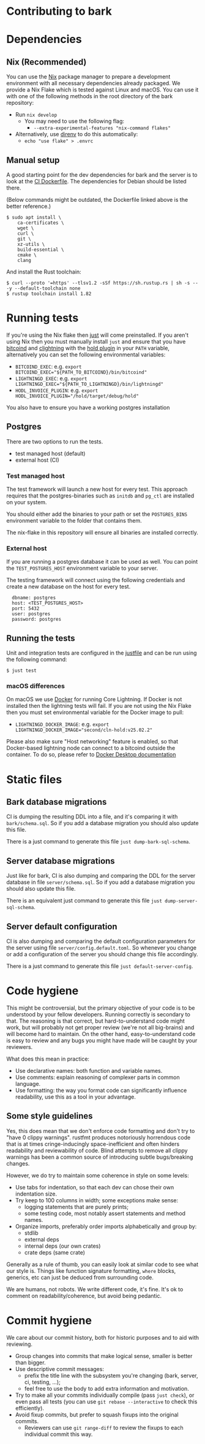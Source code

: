 
Contributing to bark
====================


# Dependencies

## Nix (Recommended)

You can use the [Nix](https://nix.dev/install-nix) package manager to prepare a development
environment with all necessary dependencies already packaged. We provide a Nix Flake which is tested
against Linux and macOS. You can use it with one of the following methods in the root directory of
the bark repository:

- Run `nix develop`
  - You may need to use the following flag:
    - `--extra-experimental-features "nix-command flakes"`
- Alternatively, use [direnv](https://github.com/direnv/direnv) to do this automatically:
  - `echo "use flake" > .envrc`

## Manual setup

A good starting point for the dev dependencies for bark and the server is to
look at the [CI Dockerfile](./.woodpecker/images/tests/Dockerfile). The dependencies
for Debian should be listed there.

(Below commands might be outdated, the Dockerfile linked above is the better
reference.)

```shell
$ sudo apt install \
	ca-certificates \
	wget \
	curl \
	git \
	xz-utils \
	build-essential \
	cmake \
	clang
```

And install the Rust toolchain:

```shell
$ curl --proto '=https' --tlsv1.2 -sSf https://sh.rustup.rs | sh -s -- -y --default-toolchain none
$ rustup toolchain install 1.82
```


# Running tests

If you're using the Nix flake then [just](https://github.com/casey/just?tab=readme-ov-file#cross-platform)
will come preinstalled. If you aren't using Nix then you must manually install `just` and ensure
that you have [bitcoind](https://bitcoincore.org/en/download/) and [clightning](https://github.com/ElementsProject/lightning)
with the [hold plugin](https://github.com/BoltzExchange/hold)
in your `PATH` variable, alternatively you can set the following environmental variables:
- `BITCOIND_EXEC`: e.g. `export BITCOIND_EXEC="${PATH_TO_BITCOIND}/bin/bitcoind"`
- `LIGHTNINGD_EXEC`: e.g. `export LIGHTNINGD_EXEC="${PATH_TO_LIGHTNINGD}/bin/lightningd"`
- `HODL_INVOICE_PLUGIN`: e.g. `export HODL_INVOICE_PLUGIN="/hold/target/debug/hold"`

You also have to ensure you have a working postgres installation

## Postgres

There are two options to run the tests.
- test managed host (default)
- external host (CI)

### Test managed host

The test framework will launch a new host for every test.
This approach requires that the postgres-binaries such as `initdb` and
`pg_ctl` are installed on your system.

You should either add the binaries to your path or set the `POSTGRES_BINS` environment
variable to the folder that contains them.

The nix-flake in this repository will ensure all binaries are installed correctly.

### External host

If you are running a postgres database it can be used as well. You
can point the `TEST_POSTGRES_HOST` environment variable to your server.

The testing framework will connect using the following credentials and
create a new database on the host for every test.

```
  dbname: postgres
  host: <TEST_POSTGRES_HOST>
  port: 5432
  user: postgres
  password: postgres
```

## Running the tests

Unit and integration tests are configured in the [justfile](justfile) and can be run using the
following command:

```shell
$ just test
```

### macOS differences

On macOS we use [Docker](https://www.docker.com/) for running Core Lightning. If Docker is not
installed then the lightning tests will fail. If you are not using the Nix Flake then you must set
environmental variable for the Docker image to pull:
- `LIGHTNINGD_DOCKER_IMAGE`: e.g. `export LIGHTNINGD_DOCKER_IMAGE="second/cln-hold:v25.02.2"`

Please also make sure "Host networking" feature is enabled, so that Docker-based lightning node
can connect to a bitcoind outside the container. To do so, please refer to
[Docker Desktop documentation](https://docs.docker.com/engine/network/drivers/host/)

# Static files
## Bark database migrations
CI is dumping the resulting DDL into a file, and it's comparing it with `bark/schema.sql`.
So if you add a database migration you should also update this file.

There is a just command to generate this file `just dump-bark-sql-schema`.

## Server database migrations
Just like for bark, CI is also dumping and comparing the DDL for the server database in file `server/schema.sql`.
So if you add a database migration you should also update this file.

There is an equivalent just command to generate this file `just dump-server-sql-schema`.

## Server default configuration
CI is also dumping and comparing the default configuration parameters for the server using file `server/config.default.toml`.
So whenever you change or add a configuration of the server you should change this file accordingly.

There is a just command to generate this file `just default-server-config`.

# Code hygiene

This might be controversial, but the primary objective of your code is to be
understood by your fellow developers. Running correctly is secondary to that.
The reasoning is that correct, but hard-to-understand code might work, but will
probably not get proper review (we're not all big-brains) and will become hard
to maintain. On the other hand, easy-to-understand code is easy to review and
any bugs you might have made will be caught by your reviewers.

What does this mean in practice:
- Use declarative names: both function and variable names.
- Use comments: explain reasoning of complexer parts in common language.
- Use formatting: the way you format code can significantly influence
  readability, use this as a tool in your advantage.

## Some style guidelines

Yes, this does mean that we don't enforce code formatting and don't try to "have
0 clippy warnings". rustfmt produces notoriously horrendous code that is at
times cringe-inducingly space-inefficient and often hinders readability and
reviewability of code. Blind attempts to remove all clippy warnings has been a
common source of introducing subtle bugs/breaking changes.

However, we do try to maintain some coherence in style on some levels:

- Use tabs for indentation, so that each dev can chose their own indentation
  size.
- Try keep to 100 columns in width; some exceptions make sense:
  - logging statements that are purely prints;
  - some testing code, most notably assert statements and method names.
- Organize imports, preferably order imports alphabetically and group by:
  - stdlib
  - external deps
  - internal deps (our own crates)
  - crate deps (same crate)

Generally as a rule of thumb, you can easily look at similar code to see what
our style is. Things like function signature formatting, `where` blocks,
generics, etc can just be deduced from surrounding code.

We are humans, not robots. We write different code, it's fine. It's ok to
comment on readability/coherence, but avoid being pedantic.


# Commit hygiene

We care about our commit history, both for historic purposes and to aid with reviewing.

- Group changes into commits that make logical sense, smaller is better than
  bigger.
- Use descriptive commit messages:
  - prefix the title line with the subsystem you're changing (bark, server, ci,
  testing, ...);
  - feel free to use the body to add extra information and motivation.
- Try to make all your commits individually compile (pass `just check`), or even
  pass all tests (you can use `git rebase --interactive` to check this
  efficiently).
- Avoid fixup commits, but prefer to squash fixups into the original commits.
  - Reviewers can use `git range-diff` to review the fixups to each individual
    commit this way.


